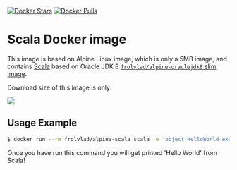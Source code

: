 [![Docker Stars](https://img.shields.io/docker/stars/frolvlad/alpine-scala.svg?style=flat-square)](https://hub.docker.com/r/frolvlad/alpine-scala/)
[![Docker Pulls](https://img.shields.io/docker/pulls/frolvlad/alpine-scala.svg?style=flat-square)](https://hub.docker.com/r/frolvlad/alpine-scala/)


Scala Docker image
==================

This image is based on Alpine Linux image, which is only a 5MB image, and contains
[Scala](http://www.scala-lang.org/) based on Oracle JDK 8
[`frolvlad/alpine-oraclejdk8` slim image](https://hub.docker.com/r/frolvlad/alpine-oraclejdk8/).

Download size of this image is only:

[![](https://images.microbadger.com/badges/image/frolvlad/alpine-scala.svg)](http://microbadger.com/images/frolvlad/alpine-scala "Get your own image badge on microbadger.com")


Usage Example
-------------

```bash
$ docker run --rm frolvlad/alpine-scala scala -e 'object HelloWorld extends App { println("Hello World") }; HelloWorld.main(null)'
```

Once you have run this command you will get printed 'Hello World' from Scala!
